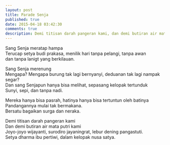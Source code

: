 ```yaml
---
layout: post
title: Parade Senja
published: true
date: 2015-04-18 03:42:30
comments: true
description: Demi titisan darah pangeran kami, dan demi butiran air mata putri kami.
---
```


Sang Senja meratap hampa<br>
Terucap setya budi prakasa, menilik hari tanpa pelangi, tanpa awan<br>
dan tanpa lanigt yang berkilauan.

Sang Senja merenung<br>
Mengapa? Mengapa burung tak lagi bernyanyi, deduanan tak lagi nampak segar?<br>
Dan sang Senjapun hanya bisa melihat, sepasang kelopak tertunduk<br>
Sunyi, sepi, dan tanpa nadi.

Mereka hanya bisa pasrah, hatinya hanya bisa tertuntun oleh batinya<br>
Pandangannya mulai tak bermakana.<br>
Bersatu bagaikan surga dan neraka.

Demi titisan darah pangeran kami<br>
Dan demi butiran air mata putri kami<br>
Joyo-joyo wijayanti, surodiro jayaningrat, lebur dening pangastuti.<br>
Setya dharma ibu pertiwi, dalam kelopak nusa satya.
